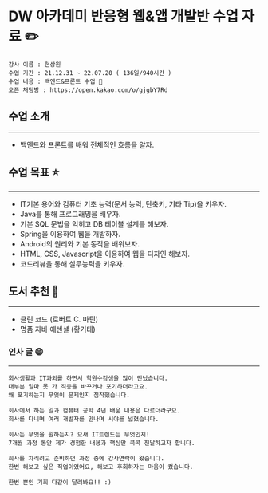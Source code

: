 # DW 아카데미 반응형 웹&앱 개발반 수업 자료 :pencil2:
    강사 이름 : 현상원  
    수업 기간 : 21.12.31 ~ 22.07.20 ( 136일/940시간 )  
    수업 내용 : 백엔드&프론트 수업 🚀
    오픈 채팅방 : https://open.kakao.com/o/gjgbY7Rd

## 수업 소개
***
-   백엔드와 프론트를 배워 전체적인 흐름을 알자.

## 수업 목표 ⭐
***
-   IT기본 용어와 컴퓨터 기초 능력(문서 능력, 단축키, 기타 Tip)을 키우자.
-   Java를 통해 프로그래밍을 배우자.
-   기본 SQL 문법을 익히고 DB 테이블 설계를 해보자.
-   Spring을 이용하여 웹을 개발하자.
-   Android의 원리와 기본 동작을 배워보자.
-   HTML, CSS, Javascript을 이용하여 웹을 디자인 해보자.
-   코드리뷰을 통해 실무능력을 키우자.

## 도서 추천 📜
***
-   클린 코드 (로버트 C. 마틴)
-   명품 자바 에센셜 (황기태)


### 인사 글 :smile:
***
    회사생활과 IT과외를 하면서 학원수강생을 많이 만났습니다.
    대부분 얼마 못 가 직종을 바꾸거나 포기하더라고요.
    왜 포기하는지 무엇이 문제인지 짐작했습니다.

    회사에서 하는 일과 컴퓨터 공학 4년 배운 내용은 다르더라구요.
    회사를 다니며 여러 개발자를 만나며 시야를 넓혔습니다.
   
    회사는 무엇을 원하는지? 요새 IT트렌드는 무엇인지!
    7개월 과정 동안 제가 경험한 내용과 핵심만 콕콕 전달하고자 합니다.
    
    회사를 차리려고 준비하던 과정 중에 강사연락이 왔습니다.
    한번 해보고 싶은 직업이였어요, 해보고 후회하자는 마음이 컸습니다.

    한번 뿐인 기회 다같이 달려봐요!! :)
